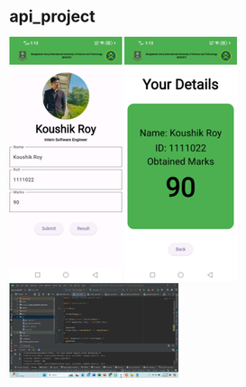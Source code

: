 # api_project

<div>
    <img src="images/1.jpg" alt="First Page" width="200"/>
    <img src="images/2.jpg" alt="Second Page" width="200"/>
    <img src="images/3.1.png" alt="Insert Page" width="300"/>
    
</div>

